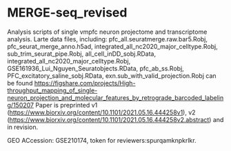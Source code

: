 # MERGE-seq_revised

Analysis scripts of single vmpfc neuron projectome and transcriptome analysis.
Larte data files, including:
pfc_all.seuratmerge.raw.bar5.Robj, pfc_seurat_merge_anno.h5ad, integrated_all_nc2020_major_celltype.Robj, sub_trim_seurat_pipe.Robj, all_cell_inDD_sobj.RData, integrated_all_nc2020_major_celltype.Robj, GSE161936_Lui_Nguyen_Seuratobjects.RData, pfc_ab_ss.Robj, PFC_excitatory_saline_sobj.RData, exn.sub_with_valid_projection.Robj
can be found https://figshare.com/projects/High-throughput_mapping_of_single-neuron_projection_and_molecular_features_by_retrograde_barcoded_labeling/150207
Paper is preprinted v1 (https://www.biorxiv.org/content/10.1101/2021.05.16.444258v1), v2 (https://www.biorxiv.org/content/10.1101/2021.05.16.444258v2.abstract) and in revision.

GEO ACcession: GSE210174, token for reviewers:spurqamknpkrlkr.
